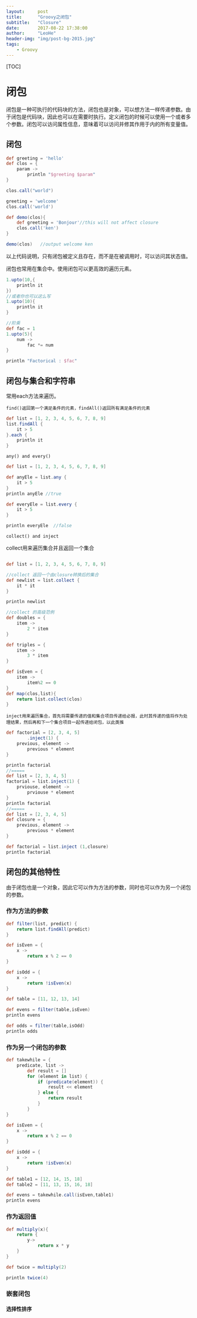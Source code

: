 ```yaml
---
layout:     post
title:      "Groovy之闭包"
subtitle:   "Closure"
date:       2017-08-22 17:38:00
author:     "LeoHe"
header-img: "img/post-bg-2015.jpg"
tags:
    - Groovy	
---
```


[TOC]

# 闭包

闭包是一种可执行的代码块的方法，闭包也是对象，可以想方法一样传递参数。由于闭包是代码块，因此也可以在需要时执行。定义闭包的时候可以使用一个或者多个参数。闭包可以访问属性信息，意味着可以访问并修其作用于内的所有变量值。

## 闭包

```groovy
def greeting = 'hello'
def clos = {
    param ->
        println "$greeting $param"
}

clos.call("world")

greeting = 'welcome'
clos.call('world')

def demo(clos){
    def greeting = 'Bonjour'//this will not affect closure
    clos.call('ken')
}

demo(clos)   //output welcome ken
```

以上代码说明，只有闭包被定义且存在，而不是在被调用时，可以访问其状态值。

 闭包也常用在集合中。使用闭包可以更高效的遍历元素。

```groovy
1.upto(10,{
    println it 
})
//或者你也可以这么写
1.upto(10){
    println it
}
```

```groovy
//阶乘
def fac = 1
1.upto(5){
    num ->
        fac *= num
}

println "Factorical : $fac"
```

## 闭包与集合和字符串

常用each方法来遍历。

`find()返回第一个满足条件的元素，findAll()返回所有满足条件的元素`

```groovy
def list = [1, 2, 3, 4, 5, 6, 7, 8, 9]
list.findAll {
    it > 5
}.each {
    println it
}
```



`any() and every()`

```groovy
def list = [1, 2, 3, 4, 5, 6, 7, 8, 9]

def anyEle = list.any {
    it > 5
}
println anyEle //true

def everyEle = list.every {
    it > 5
}

println everyEle  //false
```



`collect() and inject`

collect用来遍历集合并且返回一个集合

```groovy

def list = [1, 2, 3, 4, 5, 6, 7, 8, 9]

//collect 返回一个由closure转换后的集合
def newlist = list.collect {
    it * it
}

println newlist

//collect 的高级范例
def doubles = {
    item ->
        2 * item
}

def triples = {
    item ->
        3 * item
}

def isEven = {
    item -> 
        item%2 == 0
}
def map(clos,list){
    return list.collect(clos)
}
```



`inject用来遍历集合，首先将需要传递的值和集合项目传递给必报，此时其传递的值将作为处理结果，然后再和下一个集合项目一起传递给闭包，以此类推`

```groovy
def factorial = [2, 3, 4, 5]
        .inject(1) {
    previous, element ->
        previous * element
}

println factorial
//=====
def list = [2, 3, 4, 5]
factorial = list.inject(1) {
    prviouse, element ->
        prviouse * element
}
println factorial
//=====
def list = [2, 3, 4, 5]
def closure = {
    previous, element ->
        previous * element
}

def factorial = list.inject (1,closure)
println factorial
```



## 闭包的其他特性

由于闭包也是一个对象，因此它可以作为方法的参数，同时也可以作为另一个闭包的参数。

### 作为方法的参数

```groovy
def filter(list, predict) {
    return list.findAll(predict)
}

def isEven = {
    x ->
        return x % 2 == 0
}

def isOdd = {
    x ->
        return !isEven(x)
}

def table = [11, 12, 13, 14]

def evens = filter(table,isEven)
println evens

def odds = filter(table,isOdd)
println odds
```



### 作为另一个闭包的参数

```groovy
def takewhile = {
    predicate, list ->
        def result = []
        for (element in list) {
            if (predicate(element)) {
                result << element
            } else {
                return result
            }
        }
}

def isEven = {
    x ->
        return x % 2 == 0
}

def isOdd = {
    x ->
        return !isEven(x)
}

def table1 = [12, 14, 15, 18]
def table2 = [11, 13, 15, 16, 18]

def evens = takewhile.call(isEven,table1)
println evens
```



### 作为返回值

```groovy
def multiply(x){
    return {
        y->
            return x * y
    }
}

def twice = multiply(2)

println twice(4)
```



### 嵌套闭包

#### 选择性排序

